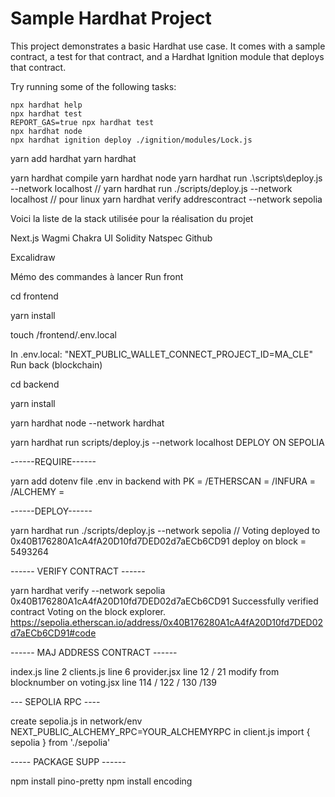 # Sample Hardhat Project

This project demonstrates a basic Hardhat use case. It comes with a sample contract, a test for that contract, and a Hardhat Ignition module that deploys that contract.

Try running some of the following tasks:

```shell
npx hardhat help
npx hardhat test
REPORT_GAS=true npx hardhat test
npx hardhat node
npx hardhat ignition deploy ./ignition/modules/Lock.js
```
yarn add hardhat
yarn hardhat

 yarn hardhat compile
yarn hardhat node 
yarn hardhat run .\\scripts\\deploy.js --network localhost // yarn hardhat run ./scripts/deploy.js --network localhost // pour linux
yarn hardhat verify addrescontract --network sepolia 

Voici la liste de la stack utilisée pour la réalisation du projet

Next.js
Wagmi
Chakra UI
Solidity
Natspec
Github

Excalidraw

Mémo des commandes à lancer
Run front

cd frontend

yarn install

touch /frontend/.env.local

In .env.local: "NEXT_PUBLIC_WALLET_CONNECT_PROJECT_ID=MA_CLE"
Run back (blockchain)

cd backend

yarn install

yarn hardhat node --network hardhat

yarn hardhat run scripts/deploy.js --network localhost
DEPLOY ON SEPOLIA

------REQUIRE------

yarn add dotenv file .env in backend with PK = /ETHERSCAN = /INFURA = /ALCHEMY =

------DEPLOY------

yarn hardhat run ./scripts/deploy.js --network sepolia // Voting deployed to 0x40B176280A1cA4fA20D10fd7DED02d7aECb6CD91 deploy on block = 5493264

------ VERIFY CONTRACT ------

yarn hardhat verify --network sepolia 0x40B176280A1cA4fA20D10fd7DED02d7aECb6CD91 Successfully verified contract Voting on the block explorer. https://sepolia.etherscan.io/address/0x40B176280A1cA4fA20D10fd7DED02d7aECb6CD91#code

------ MAJ ADDRESS CONTRACT ------

index.js line 2 clients.js line 6 provider.jsx line 12 / 21 modify from blocknumber on voting.jsx line 114 / 122 / 130 /139

--- SEPOLIA RPC ----

create sepolia.js in network/env NEXT_PUBLIC_ALCHEMY_RPC=YOUR_ALCHEMYRPC in client.js import { sepolia } from './sepolia'

----- PACKAGE SUPP ------

npm install pino-pretty npm install encoding